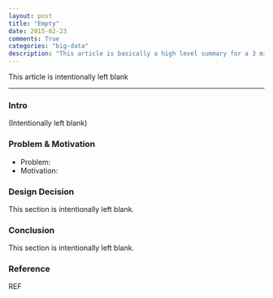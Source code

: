 ```yaml
---
layout: post
title: "Empty"
date: 2015-02-23
comments: True
categories: "big-data"
description: "This article is basically a high level summary for a 3 minutes presentation that lead the audience to have a intuition about what Spark is and how it achieve efficient and fault-tolerant in-memory computing."
---
```


This article is intentionally left blank

<!--more-->

<hr class="soft"/>

### Intro

(Intentionally left blank)

### Problem & Motivation
* Problem:
* Motivation:

### Design Decision
This section is intentionally left blank.

### Conclusion
This section is intentionally left blank.

### Reference
REF
